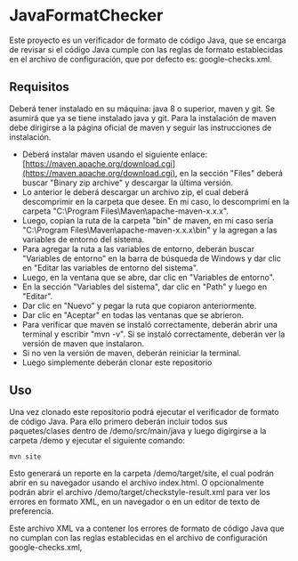 
# JavaFormatChecker

Este proyecto es un verificador de formato de código Java, que se encarga de revisar si el código Java cumple con las reglas de formato establecidas en el archivo de configuración, que por defecto es: google-checks.xml.

## Requisitos

Deberá tener instalado en su máquina: java 8 o superior, maven y git. Se asumirá que ya se tiene instalado java y git. Para la instalación de maven debe dirigirse a la página oficial de maven y seguir las instrucciones de instalación. 
- Deberá instalar maven usando el siguiente enlace: [https://maven.apache.org/download.cgi](https://maven.apache.org/download.cgi), en la sección "Files" deberá buscar "Binary zip archive" y descargar la última versión.
- Lo anterior le deberá descargar un archivo zip, el cual deberá descomprimir en la carpeta que desee. En mi caso, lo descomprimí en la carpeta "C:\Program Files\Maven\apache-maven-x.x.x".
- Luego, copian la ruta de la carpeta "bin" de maven, en mi caso sería "C:\Program Files\Maven\apache-maven-x.x.x\bin" y la agregan a las variables de entorno del sistema.
- Para agregar la ruta a las variables de entorno, deberán buscar "Variables de entorno" en la barra de búsqueda de Windows y dar clic en "Editar las variables de entorno del sistema".
- Luego, en la ventana que se abre, dar clic en "Variables de entorno".
- En la sección "Variables del sistema", dar clic en "Path" y luego en "Editar".
- Dar clic en "Nuevo" y pegar la ruta que copiaron anteriormente.
- Dar clic en "Aceptar" en todas las ventanas que se abrieron.
- Para verificar que maven se instaló correctamente, deberán abrir una terminal y escribir "mvn -v". Si se instaló correctamente, deberán ver la versión de maven que instalaron.
- Si no ven la versión de maven, deberán reiniciar la terminal.
- Luego simplemente deberán clonar este repositorio

## Uso
Una vez clonado este repositorio podrá ejecutar el verificador de formato de código Java. Para ello primero deberán incluir todos sus paquetes/clases dentro de /demo/src/main/java y luego digirgirse a la carpeta /demo y ejecutar el siguiente comando:

```bash
mvn site
```

Esto generará un reporte en la carpeta /demo/target/site, el cual podrán abrir en su navegador usando el archivo index.html. O opcionalmente podrán abrir el archivo /demo/target/checkstyle-result.xml para ver los errores en formato XML, en un navegador o en un editor de texto de preferencia.

Este archivo XML va a contener los errores de formato de código Java que no cumplan con las reglas establecidas en el archivo de configuración google-checks.xml, 